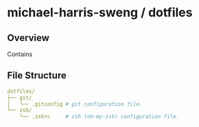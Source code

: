 # michael-harris-sweng / dotfiles

## Overview
Contains

## File Structure
```YAML
dotfiles/
├── git/
│   └── .gitconfig # git configuration file.
└── zsh/
    └── .zshrc     # zsh (oh-my-zsh) configuration file.
```
